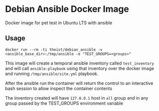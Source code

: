 # Debian Ansible Docker Image

Docker image for pet test in Ubuntu LTS with ansible

## Usage

```
docker run --rm -ti theist/debian_ansible -v <ansible_base_dir>:/tmp/ansible -e "TEST_GROUPS=<groups>"
```

This image will create a temporal ansible inventory called `test_inventory` and
will call `ansible-playbook` using that inventory over the docker image and
running `/tmp/ansible/site.yml` playbook.

After the ansible run the container will return the control to an interactive bash
session to allow inspect the container contents

The inventory created will have `127.0.0.1` host in `all` group and in any group
passed by the TEST_GROUPS environment variable